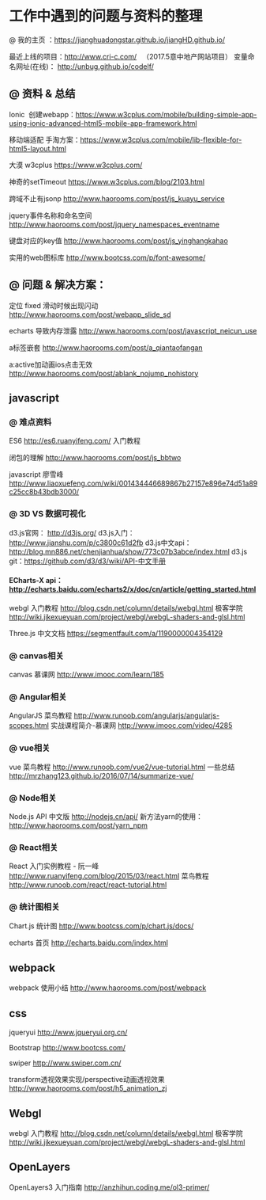 # 工作中遇到的问题与资料的整理
@ 我的主页 ：https://jianghuadongstar.github.io/jiangHD.github.io/

最近上线的项目：http://www.cri-c.com/   （2017.5意中地产网站项目）
变量命名网址(在线)： http://unbug.github.io/codelf/



## @ 资料 & 总结

Ionic  创建webapp：https://www.w3cplus.com/mobile/building-simple-app-using-ionic-advanced-html5-mobile-app-framework.html

移动端适配 手淘方案：https://www.w3cplus.com/mobile/lib-flexible-for-html5-layout.html

大漠 w3cplus  https://www.w3cplus.com/

神奇的setTimeout https://www.w3cplus.com/blog/2103.html

跨域不止有jsonp  http://www.haorooms.com/post/js_kuayu_service

jquery事件名称和命名空间 http://www.haorooms.com/post/jquery_namespaces_eventname

键盘对应的key值  http://www.haorooms.com/post/js_yinghangkahao

实用的web图标库    http://www.bootcss.com/p/font-awesome/

## @ 问题 & 解决方案：

定位 fixed  滑动时候出现闪动 http://www.haorooms.com/post/webapp_slide_sd

echarts 导致内存泄露  http://www.haorooms.com/post/javascript_neicun_use

a标签嵌套   http://www.haorooms.com/post/a_qiantaofangan

a:active加动画ios点击无效  http://www.haorooms.com/post/ablank_nojump_nohistory


## javascript

### @ 难点资料

ES6 http://es6.ruanyifeng.com/ 入门教程

闭包的理解  http://www.haorooms.com/post/js_bbtwo

javascript  廖雪峰 http://www.liaoxuefeng.com/wiki/001434446689867b27157e896e74d51a89c25cc8b43bdb3000/

### @ 3D  VS  数据可视化

d3.js官网： http://d3js.org/ 
d3.js入门：http://www.jianshu.com/p/c3800c61d2fb
d3.js中文api：http://blog.mn886.net/chenjianhua/show/773c07b3abce/index.html
d3.js git：https://github.com/d3/d3/wiki/API-中文手册

#### ECharts-X api：  http://echarts.baidu.com/echarts2/x/doc/cn/article/getting_started.html

webgl      入门教程  http://blog.csdn.net/column/details/webgl.html
           极客学院  http://wiki.jikexueyuan.com/project/webgl/webgL-shaders-and-glsl.html

Three.js  中文文档 https://segmentfault.com/a/1190000004354129

### @ canvas相关

canvas    慕课网   http://www.imooc.com/learn/185

### @ Angular相关

AngularJS 菜鸟教程 http://www.runoob.com/angularjs/angularjs-scopes.html
	      实战课程简介-慕课网 http://www.imooc.com/video/4285

### @ vue相关

vue       菜鸟教程  http://www.runoob.com/vue2/vue-tutorial.html
          一些总结  http://mrzhang123.github.io/2016/07/14/summarize-vue/

### @ Node相关

Node.js   API 中文版 http://nodejs.cn/api/
	  新方法yarn的使用：http://www.haorooms.com/post/yarn_npm	

### @ React相关

React     入门实例教程 - 阮一峰  http://www.ruanyifeng.com/blog/2015/03/react.html
          菜鸟教程   http://www.runoob.com/react/react-tutorial.html

### @ 统计图相关

Chart.js  统计图   http://www.bootcss.com/p/chart.js/docs/

echarts   首页     http://echarts.baidu.com/index.html 


## webpack


webpack  使用小结  http://www.haorooms.com/post/webpack


## css


jqueryui   http://www.jqueryui.org.cn/

Bootstrap  http://www.bootcss.com/

swiper     http://www.swiper.com.cn/

transform透视效果实现/perspective动画透视效果  http://www.haorooms.com/post/h5_animation_zj


## Webgl   


webgl      入门教程  http://blog.csdn.net/column/details/webgl.html
           极客学院  http://wiki.jikexueyuan.com/project/webgl/webgL-shaders-and-glsl.html


## OpenLayers 


OpenLayers3 入门指南  http://anzhihun.coding.me/ol3-primer/
